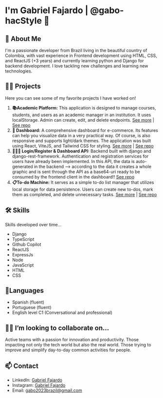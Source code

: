 # I'm Gabriel Fajardo | @gabo-hacStyle 👋

## 🚀 About Me
I'm a passionate developer from Brazil living in the beautiful country of Colombia, with vast experience in Frontend development using HTML, CSS, and ReactJS (+3 years) and currently learning python and Django for backend development. I love tackling new challenges and learning new technologies.

## 👨‍💻 Projects

Here you can see some of my favorite projects I have worked on! 

1. **📚Academic Platform:** This application is designed to manage courses, students, and users as an academic manager in an institution. It uses localStorage. Admin can create, edit, and delete endpoints. [See more](https://academic-platform.vercel.app/) | [See repo](https://github.com/gabo-hacStyle/academic-platform)
2. **📰 Dashboard:** A comprehensive dashboard for e-commerce. Its features can help you visualize data in a very practical way. Of course, is also responsive and supports light/dark themes. The application was built using React, ViteJS, and Tailwind CSS for styling. [See more](https://dashboard-app-psi-vert.vercel.app/) | [See repo](https://github.com/gabo-hacStyle/dashboard-app) 
3. **👨🏻‍⚖️ Login/Register & Dashboard API:** Backend built with django and django-rest-framework. Authentication and registration services for users have already been implemented. In this API, the data is auto-generated in the backend --> according to the data it creates a whole graphic and is sent through the API as a base64-uri ready to be consumed by the frontend client in the dashboard!!  [See repo](https://github.com/gabo-hacStyle/auth-backend)
4. **📋To-do Machine:** It serves as a simple to-do list manager that utilizes local storage for data persistence. Users can create new to-dos, mark them as completed, and delete unnecessary tasks. [See more](https://gabo-hacstyle.github.io/to-do-machine/) | [See repo](https://github.com/gabo-hacStyle/to-do-machine) 

## 🛠️ Skills
Skills developed over time...
- Django
- TypeScript
- Github Copilot
- ReactJS 
- ExpressJs
- Node
- JavaScript 
- HTML 
- CSS

## 💬Languages 
- Spanish (fluent)
- Portuguese (fluent)
- English level C1 (Conversational and professional)
## 🙋‍♂️  I’m looking to collaborate on...
Active teams with a passion for innovation and productivity. Those impacting not only the tech world but also the real world. Those trying to improve and simplify day-to-day common activities for people. 
## 📫 Contact
- LinkedIn: [Gabriel Fajardo](https://www.linkedin.com/in/gabriel-fajardo-ortiz-174b55268/)
- Instagram: [Gabriel Fajardo](https://www.instagram.com/gabo_ortiz/)
- Email: gabo2023brazil@gmail.com

<!--
**gabo-hacStyle/gabo-hacStyle** is a ✨ _special_ ✨ repository because its `README.md` (this file) appears on your GitHub profile.

Here are some ideas to get you started:

- 🔭 I’m currently working on ...
- 🌱 I’m currently learning ...
- 👯 I’m looking to collaborate on ...
- 🤔 I’m looking for help with ...
- 💬 Ask me about ...
- 📫 How to reach me: ...
- 😄 Pronouns: ...
- ⚡ Fun fact: ...
-->
